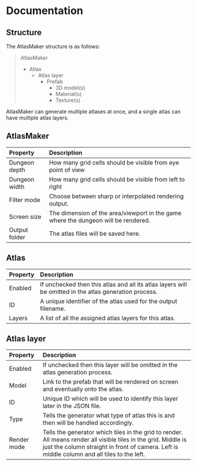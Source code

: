# Documentation

## Structure

The AtlasMaker structure is as follows:

> AtlasMaker
> - Atlas
>    - Atlas layer
>       - Prefab
>         - 3D model(s)
>         - Material(s)
>         - Texture(s)

AtlasMaker can generate multiple atlases at once, and a single atlas can have multiple atlas layers. 

## AtlasMaker

| Property  | Description |
| :------------- |  :------------- |
| Dungeon depth  | How many grid cells should be visible from eye point of view  |
| Dungeon width  | How many grid cells should be visible from left to right  |
| Filter mode  | Choose between sharp or interpolated rendering output.  |
| Screen size  | The dimension of the area/viewport in the game where the dungeon will be rendered. |
| Output folder  | The atlas files will be saved here. |

## Atlas

| Property  | Description |
| :------------- |  :------------- |
| Enabled  | If unchecked then this atlas and all its atlas layers will be omitted in the atlas generation process.  |
| ID  | A unique identifier of the atlas used for the output filename. |
| Layers  | A list of all the assigned atlas layers for this atlas. |

## Atlas layer

| Property  | Description |
| :------------- | :------------- |
| Enabled  | If unchecked then this layer will be omitted in the atlas generation process.  |
| Model  | Link to the prefab that will be rendered on screen and eventually onto the atlas.  |
| ID  | Unique ID which will be used to identify this layer later in the JSON file. |
| Type  | Tells the generator what type of atlas this is and then will be handled accordingly. |
| Render mode | Tells the generator which tiles in the grid to render. All means render all visible tiles in the grid. Middle is just the column straight in front of camera. Left is middle column and all tiles to the left. |


